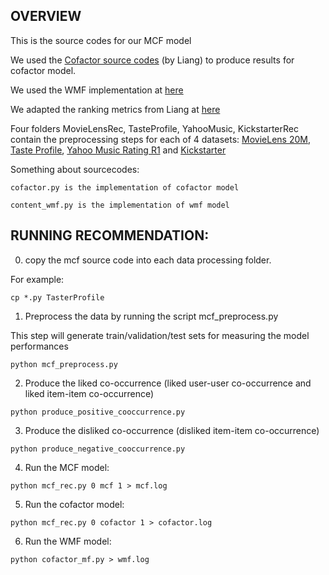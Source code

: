 OVERVIEW
--------
This is the source codes for our MCF model

We used the [Cofactor source codes](https://github.com/dawenl/cofactor) (by Liang) to produce results for cofactor model.

We used the WMF implementation at [here](https://github.com/dawenl/cofactor/blob/master/src/content_wmf.py)

We adapted the ranking metrics from Liang at [here](https://github.com/dawenl/cofactor)

Four folders MovieLensRec, TasteProfile, YahooMusic, KickstarterRec contain the preprocessing steps for each of 4 datasets: 
[MovieLens 20M](https://grouplens.org/datasets/movielens/20m/), 
[Taste Profile](https://labrosa.ee.columbia.edu/millionsong/tasteprofile), 
[Yahoo Music Rating R1](https://webscope.sandbox.yahoo.com/catalog.php?datatype=r&did=1) and 
[Kickstarter]()

Something about sourcecodes:
```
cofactor.py is the implementation of cofactor model
```

```
content_wmf.py is the implementation of wmf model
```

RUNNING RECOMMENDATION:
------------------------------------------
0. copy the mcf source code into each data processing folder.

For example:
```
cp *.py TasterProfile
```

1. Preprocess the data by running the script mcf_preprocess.py

This step will generate train/validation/test sets for measuring the model performances
```
python mcf_preprocess.py
```

2. Produce the liked co-occurrence (liked user-user co-occurrence and liked item-item co-occurrence)
```
python produce_positive_cooccurrence.py
```

3. Produce the disliked co-occurrence (disliked item-item co-occurrence)
```
python produce_negative_cooccurrence.py
```

4. Run the MCF model:
```
python mcf_rec.py 0 mcf 1 > mcf.log
```

5. Run the cofactor model:
```
python mcf_rec.py 0 cofactor 1 > cofactor.log
```

6. Run the WMF model:
```
python cofactor_mf.py > wmf.log
```
